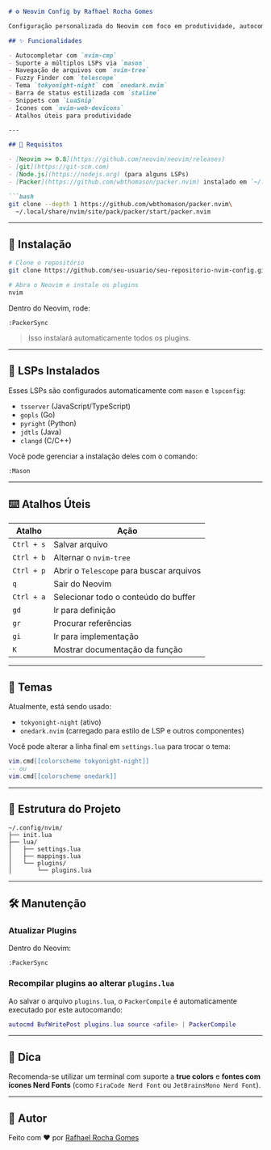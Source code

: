 ````markdown
# ⚙️ Neovim Config by Rafhael Rocha Gomes

Configuração personalizada do Neovim com foco em produtividade, autocompletar com LSP, interface moderna e plugins essenciais para desenvolvimento com TypeScript, Go, Python, Java, C/C++, e mais.

## ✨ Funcionalidades

- Autocompletar com `nvim-cmp`
- Suporte a múltiplos LSPs via `mason`
- Navegação de arquivos com `nvim-tree`
- Fuzzy Finder com `telescope`
- Tema `tokyonight-night` com `onedark.nvim`
- Barra de status estilizada com `staline`
- Snippets com `LuaSnip`
- Ícones com `nvim-web-devicons`
- Atalhos úteis para produtividade

---

## 🧱 Requisitos

- [Neovim >= 0.8](https://github.com/neovim/neovim/releases)
- [git](https://git-scm.com)
- [Node.js](https://nodejs.org) (para alguns LSPs)
- [Packer](https://github.com/wbthomason/packer.nvim) instalado em `~/.local/share/nvim/site/pack/packer/start/packer.nvim`

```bash
git clone --depth 1 https://github.com/wbthomason/packer.nvim\
  ~/.local/share/nvim/site/pack/packer/start/packer.nvim
````

---

## 🚀 Instalação

```bash
# Clone o repositório
git clone https://github.com/seu-usuario/seu-repositorio-nvim-config.git ~/.config/nvim

# Abra o Neovim e instale os plugins
nvim
```

Dentro do Neovim, rode:

```vim
:PackerSync
```

> Isso instalará automaticamente todos os plugins.

---

## 🧠 LSPs Instalados

Esses LSPs são configurados automaticamente com `mason` e `lspconfig`:

* `tsserver` (JavaScript/TypeScript)
* `gopls` (Go)
* `pyright` (Python)
* `jdtls` (Java)
* `clangd` (C/C++)

Você pode gerenciar a instalação deles com o comando:

```vim
:Mason
```

---

## ⌨️ Atalhos Úteis

| Atalho     | Ação                                     |
| ---------- | ---------------------------------------- |
| `Ctrl + s` | Salvar arquivo                           |
| `Ctrl + b` | Alternar o `nvim-tree`                   |
| `Ctrl + p` | Abrir o `Telescope` para buscar arquivos |
| `q`        | Sair do Neovim                           |
| `Ctrl + a` | Selecionar todo o conteúdo do buffer     |
| `gd`       | Ir para definição                        |
| `gr`       | Procurar referências                     |
| `gi`       | Ir para implementação                    |
| `K`        | Mostrar documentação da função           |

---

## 🎨 Temas

Atualmente, está sendo usado:

* `tokyonight-night` (ativo)
* `onedark.nvim` (carregado para estilo de LSP e outros componentes)

Você pode alterar a linha final em `settings.lua` para trocar o tema:

```lua
vim.cmd[[colorscheme tokyonight-night]]
-- ou
vim.cmd[[colorscheme onedark]]
```

---

## 📁 Estrutura do Projeto

```
~/.config/nvim/
├── init.lua
├── lua/
│   ├── settings.lua
│   ├── mappings.lua
│   └── plugins/
│       └── plugins.lua
```

---

## 🛠️ Manutenção

### Atualizar Plugins

Dentro do Neovim:

```vim
:PackerSync
```

### Recompilar plugins ao alterar `plugins.lua`

Ao salvar o arquivo `plugins.lua`, o `PackerCompile` é automaticamente executado por este autocomando:

```lua
autocmd BufWritePost plugins.lua source <afile> | PackerCompile
```

---

## 🧠 Dica

Recomenda-se utilizar um terminal com suporte a **true colors** e **fontes com ícones Nerd Fonts** (como `FiraCode Nerd Font` ou `JetBrainsMono Nerd Font`).

---

## 🧔 Autor

Feito com ❤️ por [Rafhael Rocha Gomes](https://www.linkedin.com/in/rafhael-rocha/)
